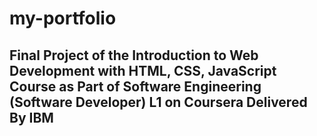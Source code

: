 # my-portfolio
## Final Project of the Introduction to Web Development with HTML, CSS, JavaScript Course as Part of Software Engineering (Software Developer) L1 on Coursera Delivered By IBM
